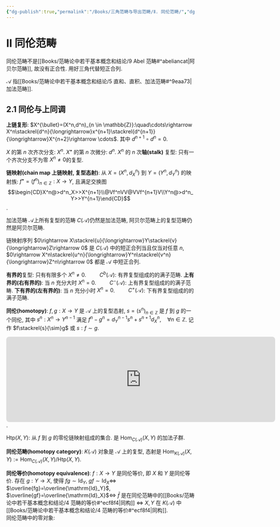 ```yaml
---
{"dg-publish":true,"permalink":"/Books/三角范畴与导出范畴/Ⅱ. 同伦范畴/","dgPassFrontmatter":true,"created":"2024-07-09T19:56:39.330+08:00","updated":"2024-07-10T08:05:09.758+08:00"}
---
```


# Ⅱ 同伦范畴

同伦范畴不是[[Books/范畴论中若干基本概念和结论/9 Abel 范畴#^abeliancat\|阿贝尔范畴]], 故没有正合性. 用好三角代替短正合列.

 $\mathcal{A}$ 指[[Books/范畴论中若干基本概念和结论/5 直和、直积、加法范畴#^9eaa73\|加法范畴]].

## 2.1 同伦与上同调

**上链复形**: $X^{\bullet}=(X^n,d^n)_{n \in \mathbb{Z}}:\quad\cdots\rightarrow X^n\stackrel{d^n}{\longrightarrow}x^{n+1}\stackrel{d^{n+1}}{\longrightarrow}X^{n+2}\rightarrow \cdots$. 其中 $d^{n+1}\circ d^n=0$.

$X$ 的第 $n$ 次齐次分支: $X^{n}$.
$X^\bullet$ 的第 $n$ 次微分: $d^n$.
$X^n$ 的 $n$ 次**轴(stalk)** 复型: 只有一个齐次分支不为零 $X^n\neq0$的复型.

**链映射(chain map 上链映射, 复型态射)**: 从 $X=(X^n,d^n_X)$ 到 $Y=(Y^n,d^n_Y)$  的映射族: $f^\bullet=(f^n)_{n\in\mathbb{Z}}:X\rightarrow Y$, 且满足交换图 
$$\begin{CD}X^n@>d^n_X>>X^{n+1}\\@Vf^nVV@VVf^{n+1}V\\Y^n@>d^n_Y>>Y^{n+1}\end{CD}$$.

加法范畴 $\mathcal{A}$上所有复型的范畴 $C(\mathcal{A})$仍然是加法范畴, 阿贝尔范畴上的复型范畴仍然是阿贝尔范畴.

链映射序列 $0\rightarrow X\stackrel{u}{\longrightarrow}Y\stackrel{v}{\longrightarrow}Z\rightarrow 0$ 是 $C(\mathcal{A})$ 中的短正合列当且仅当对任意 $n$, $0\rightarrow X^n\stackrel{u^n}{\longrightarrow}Y^n\stackrel{v^n}{\longrightarrow}Z^n\rightarrow 0$ 都是 $\mathcal{A}$ 中短正合列.

**有界的**复型: 只有有限多个 $X^n\neq0$.
$\qquad C^b(\mathcal{A})$: 有界复型组成的的满子范畴.
**上有界的(右有界的)**: 当 $n$ 充分大时 $X^n=0$.
$\qquad C^-(\mathcal{A})$: 上有界复型组成的的满子范畴.
**下有界的(左有界的)**: 当 $n$ 充分小时 $X^n=0$.
$\qquad C^+(\mathcal{A})$: 下有界复型组成的的满子范畴.

**同伦(homotopy)**: $f,g:X\rightarrow Y$ 是 $\mathcal{A}$ 上的复型态射, $s=(s^n)_{n \in \mathbb{Z}}$ 是 $f$ 到 $g$ 的一个同伦, 其中 $s^n:X^n\rightarrow Y^{n-1}$ 满足 $f^n-g^n=d^{n-1}_Ys^n+s^{n+1}d^n_X,\quad \forall n \in\mathbb{Z}$. 记作 $f\stackrel{s}{\sim}g$ 或 $s:f\sim g$.
<div style="text-align: center;"><iframe class="quiver-embed" src="https://q.uiver.app/#q=WzAsMTAsWzAsMCwiXFxjZG90cyJdLFsxLDAsIlhee24tMX0iXSxbMywwLCJYXm4iXSxbNSwwLCJYXntuKzF9Il0sWzYsMCwiXFxjZG90cyJdLFsxLDEsIllee24tMX0iXSxbMywxLCJZXm4iXSxbNSwxLCJZXntuKzF9Il0sWzAsMSwiXFxjZG90cyJdLFs2LDEsIlxcY2RvdHMiXSxbMCwxXSxbMSwyXSxbMiwzLCJkXm5fWCJdLFs4LDVdLFs1LDYsImRee24tMX1fWSJdLFs2LDddLFs3LDldLFsyLDYsImZebi1nXm4iLDJdLFszLDddLFsyLDUsInNebiIsMix7InN0eWxlIjp7ImJvZHkiOnsibmFtZSI6ImRvdHRlZCJ9fX1dLFszLDYsInNee24rMX0iLDIseyJzdHlsZSI6eyJib2R5Ijp7Im5hbWUiOiJkb3R0ZWQifX19XSxbMyw0LCJkXntuKzF9X1giXSxbMSw1XV0=&embed" width="718.5" height="228" style="border-radius: 8px; border: none;"></iframe></iframe></div>.

$\mathrm{Htp}(X,Y)$: 从 $f$ 到 $g$ 的零伦链映射组成的集合. 是 $\mathrm{Hom}_{C(\mathcal{A})}(X,Y)$ 的加法子群.

**同伦范畴(homotopy category)**:  $K(\mathcal{A})$ 对象是 $\mathcal{A}$ 上的复型, 态射是 $\mathrm{Hom}_{K(\mathcal{A})}(X,Y):=\mathrm{Hom}_{C(\mathcal{A})}(X,Y)/\mathrm{Htp}(X,Y)$.

**同伦等价(homotopy equivalence)**: $f:X \rightarrow  Y$ 是同伦等价, 即 $X$ 和 $Y$ 是同伦等价. 存在 $g:Y\rightarrow X$, 使得 $fg\sim\mathrm{Id}_Y$, $gf\sim\mathrm{Id}_X$$\Leftrightarrow$ $\overline{fg}=\overline{\mathrm{Id}_Y}$, $\overline{gf}=\overline{\mathrm{Id}_X}$$\Leftrightarrow$ $\bar{f}$ 是在同伦范畴中的[[Books/范畴论中若干基本概念和结论/4 范畴的等价#^ecf8f4\|同构]] $\Leftrightarrow$  $X,Y$ 在 $K(\mathcal{A})$ 中[[Books/范畴论中若干基本概念和结论/4 范畴的等价#^ecf8f4\|同构]].
\
同伦范畴中的零对象: